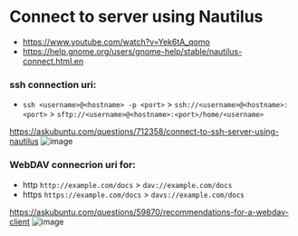 # Connect to server using Nautilus

- https://www.youtube.com/watch?v=Yek6tA_qomo
- https://help.gnome.org/users/gnome-help/stable/nautilus-connect.html.en

### ssh connection uri:
- `ssh <username>@<hostname> -p <port>` > `ssh://<username>@<hostname>:<port>` > `sftp://<username>@<hostname>:<port>/home/<username>`

https://askubuntu.com/questions/712358/connect-to-ssh-server-using-nautilus
![image](https://github.com/user-attachments/assets/c7fb36bb-217b-4edf-a251-cbbd3a987b06)

### WebDAV connecrion uri for:
- http `http://example.com/docs` > `dav://example.com/docs`
- https `https://example.com/docs` > `davs://example.com/docs`

https://askubuntu.com/questions/59870/recommendations-for-a-webdav-client
![image](https://github.com/user-attachments/assets/fcd01713-d339-4d2f-bf3e-3b7d29d7a1f8)

